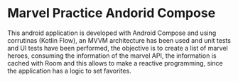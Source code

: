 # Marvel Practice Andorid Compose

This android application is developed with Android Compose and using corrutinas (Kotlin Flow), an MVVM architecture has been used and unit tests and UI tests have been performed,
the objective is to create a list of marvel heroes, consuming the information of the marvel API, the information is cached with Room and this allows to make a reactive programming,
since the application has a logic to set favorites.

